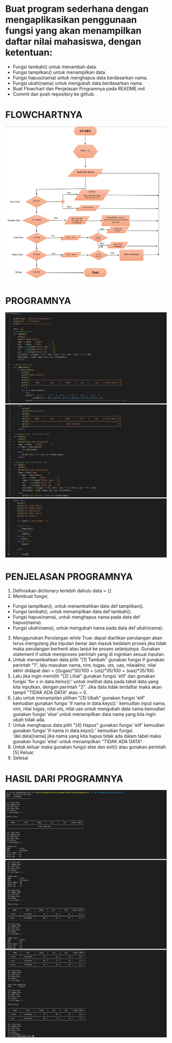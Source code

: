 # Buat program sederhana dengan mengaplikasikan penggunaan fungsi yang akan menampilkan daftar nilai mahasiswa, dengan ketentuan:

- Fungsi tambah() untuk menambah data.
- Fungsi tampilkan() untuk menampilkan data.
- Fungsi hapus(nama) untuk menghapus data berdasarkan nama.
- Fungsi ubah(nama) untuk mengubah data berdasarkan nama.
- Buat Flowchart dan Penjelasan Programnya pada README.md.
- Commit dan push repository ke github.

# FLOWCHARTNYA
![img.1](gambar/flwchrt.png)

# PROGRAMNYA
![img.2](gambar/prg1.png)
![img.3](gambar/prg2.png)
![img.4](gambar/prg3.png)

# PENJELASAN PROGRAMNYA
1. Definisikan dictionary terlebih dahulu data = {}.
2. Membuat fungsi.
- Fungsi tampilkan(), untuk menambahkan data def tampilkan().
- Fungsi tambah(), untuk menampilkan data def tambah().
- Fungsi hapus(nama), untuk menghapus nama pada data def hapus(nama).
- Fungsi ubah(nama), untuk mengubah nama pada data def ubah(nama).
3. Menggunakan Perulangan while True: dapat diartikan perulangan akan terus mengulang jika inputan benar dan masuk kedalam proses jika tidak maka perulangan berhenti atau lanjut ke proses selanjutnya. Gunakan statement if untuk memproses perintah yang di inginkan sesuai inputan.
4. Untuk menambahkan data pilih "[1] Tambah" gunakan fungsi if gunakan perintah "1", lalu masukan nama, nim, tugas, uts, uas, nilaiakhir, nilai akhir didapat dari = ((tugas)*30/100 + (uts)*35/100 + (uas)*35/100.
5. Lalu jika ingin memilih "[2] Lihat" gunakan fungsi 'elif' dan gunakan fungsi 'for x in data.items():' untuk melihat data pada tabel data yang kita inputkan, dengan perintah "2". Jika data tidak terdaftar maka akan tampil "TIDAK ADA DATA" atau = 0.
6. Lalu untuk menampilan pilihan "[3] Ubah" gunakan fungsi 'elif' kemudian gunakan fungsi 'if nama in data.keys():' kemudian input nama, nim, nilai tugas, nilai uts, nilai uas untuk mengubah data nama kemudian gunakan fungsi 'else' untuk menampilkan data nama yang kita ingin ubah tidak ada.
7. Untuk menghapus data pilih "[4] Hapus" gunakan fungsi 'elif' kemudian gunakan fungsi 'if nama in data.keys():' kemudian fungsi 'del.data[nama] jika nama yang kita hapus tidak ada dalam tabel maka gunakan fungsi 'else' untuk menampilkan "TIDAK ADA DATA".
8. Untuk keluar maka gunakan fungsi else dan exit() atau gunakan perintah [5] Keluar.
9. Selesai 

# HASIL DARI PROGRAMNYA
![img.5](gambar/hsl1.png)
![img.6](gambar/hsl2.png)
![img.7](gambar/hsl3.png)